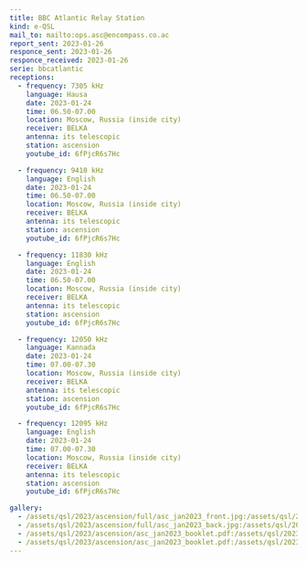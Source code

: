 ```yaml
---
title: BBC Atlantic Relay Station
kind: e-QSL
mail_to: mailto:ops.asc@encompass.co.ac
report_sent: 2023-01-26
responce_sent: 2023-01-26
responce_received: 2023-01-26
serie: bbcatlantic
receptions:
  - frequency: 7305 kHz
    language: Hausa
    date: 2023-01-24
    time: 06.50-07.00
    location: Moscow, Russia (inside city)
    receiver: BELKA
    antenna: its telescopic
    station: ascension
    youtube_id: 6fPjcR6s7Hc

  - frequency: 9410 kHz
    language: English
    date: 2023-01-24
    time: 06.50-07.00
    location: Moscow, Russia (inside city)
    receiver: BELKA
    antenna: its telescopic
    station: ascension
    youtube_id: 6fPjcR6s7Hc

  - frequency: 11830 kHz
    language: English
    date: 2023-01-24
    time: 06.50-07.00
    location: Moscow, Russia (inside city)
    receiver: BELKA
    antenna: its telescopic
    station: ascension
    youtube_id: 6fPjcR6s7Hc

  - frequency: 12050 kHz
    language: Kannada
    date: 2023-01-24
    time: 07.00-07.30
    location: Moscow, Russia (inside city)
    receiver: BELKA
    antenna: its telescopic
    station: ascension
    youtube_id: 6fPjcR6s7Hc

  - frequency: 12095 kHz
    language: English
    date: 2023-01-24
    time: 07.00-07.30
    location: Moscow, Russia (inside city)
    receiver: BELKA
    antenna: its telescopic
    station: ascension
    youtube_id: 6fPjcR6s7Hc

gallery:
  - /assets/qsl/2023/ascension/full/asc_jan2023_front.jpg:/assets/qsl/2023/ascension/small/asc_jan2023_front.jpg
  - /assets/qsl/2023/ascension/full/asc_jan2023_back.jpg:/assets/qsl/2023/ascension/small/asc_jan2023_back.jpg
  - /assets/qsl/2023/ascension/asc_jan2023_booklet.pdf:/assets/qsl/2023/ascension/small/asc_jan2023_original_page1.jpg
  - /assets/qsl/2023/ascension/asc_jan2023_booklet.pdf:/assets/qsl/2023/ascension/small/asc_jan2023_original_page2.jpg
---
```

